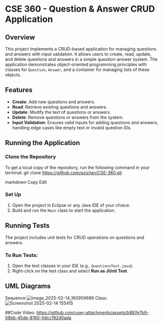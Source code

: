 # CSE 360 - Question & Answer CRUD Application

## Overview
This project implements a CRUD-based application for managing questions and answers with input validation. It allows users to create, read, update, and delete questions and answers in a simple question-answer system. The application demonstrates object-oriented programming principles with classes for `Question`, `Answer`, and a container for managing lists of these objects.

## Features
- **Create**: Add new questions and answers.
- **Read**: Retrieve existing questions and answers.
- **Update**: Modify the text of questions or answers.
- **Delete**: Remove questions or answers from the system.
- **Input Validation**: Ensures valid inputs for adding questions and answers, handling edge cases like empty text or invalid question IDs.

## Running the Application

### Clone the Repository
To get a local copy of the repository, run the following command in your terminal:
git clone https://github.com/aziziian/CSE-360.git

markdown
Copy
Edit

### Set Up
1. Open the project in Eclipse or any Java IDE of your choice.
2. Build and run the `Main` class to start the application.

## Running Tests
The project includes unit tests for CRUD operations on questions and answers.

### To Run Tests:
1. Open the test classes in your IDE (e.g., `QuestionsTest.java`).
2. Right-click on the test class and select **Run as JUnit Test**.

## UML Diagrams
Sequence:![image_2025-02-14_160959686](https://github.com/user-attachments/assets/fc956db8-0e6e-4803-9289-815758c24a88)
Class: ![Screenshot 2025-02-14 155415](https://github.com/user-attachments/assets/5708f504-9493-4835-9eaf-c7162eb4d19f)


##Code Video:
https://github.com/user-attachments/assets/b887e7b9-08bb-45de-8160-0dcc192d0ada


